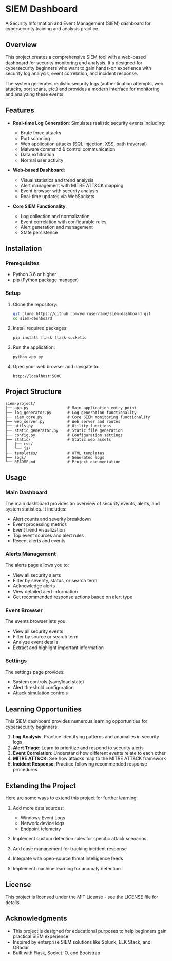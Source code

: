 # SIEM Dashboard

A Security Information and Event Management (SIEM) dashboard for cybersecurity training and analysis practice.

## Overview

This project creates a comprehensive SIEM tool with a web-based dashboard for security monitoring and analysis. It's designed for cybersecurity beginners who want to gain hands-on experience with security log analysis, event correlation, and incident response.

The system generates realistic security logs (authentication attempts, web attacks, port scans, etc.) and provides a modern interface for monitoring and analyzing these events.

## Features

- **Real-time Log Generation**: Simulates realistic security events including:
  - Brute force attacks
  - Port scanning
  - Web application attacks (SQL injection, XSS, path traversal)
  - Malware command & control communication
  - Data exfiltration
  - Normal user activity

- **Web-based Dashboard**: 
  - Visual statistics and trend analysis
  - Alert management with MITRE ATT&CK mapping
  - Event browser with security analysis
  - Real-time updates via WebSockets

- **Core SIEM Functionality**:
  - Log collection and normalization
  - Event correlation with configurable rules
  - Alert generation and management
  - State persistence

## Installation

### Prerequisites

- Python 3.6 or higher
- pip (Python package manager)

### Setup

1. Clone the repository:
   ```bash
   git clone https://github.com/yourusername/siem-dashboard.git
   cd siem-dashboard
   ```

2. Install required packages:
   ```bash
   pip install flask flask-socketio
   ```

3. Run the application:
   ```bash
   python app.py
   ```

4. Open your web browser and navigate to:
   ```
   http://localhost:5000
   ```

## Project Structure

```
siem-project/
├── app.py                 # Main application entry point
├── log_generator.py       # Log generation functionality
├── siem_core.py           # Core SIEM monitoring functionality
├── web_server.py          # Web server and routes  
├── utils.py               # Utility functions
├── static_generator.py    # Static file generation
├── config.py              # Configuration settings
├── static/                # Static web assets
│   ├── css/
│   └── js/ 
├── templates/             # HTML templates
├── logs/                  # Generated logs
└── README.md              # Project documentation
```

## Usage

### Main Dashboard

The main dashboard provides an overview of security events, alerts, and system statistics. It includes:
- Alert counts and severity breakdown
- Event processing metrics
- Event trend visualization
- Top event sources and alert rules
- Recent alerts and events

### Alerts Management

The alerts page allows you to:
- View all security alerts
- Filter by severity, status, or search term
- Acknowledge alerts
- View detailed alert information
- Get recommended response actions based on alert type

### Event Browser

The events browser lets you:
- View all security events
- Filter by source or search term
- Analyze event details
- Extract and highlight important information

### Settings

The settings page provides:
- System controls (save/load state)
- Alert threshold configuration
- Attack simulation controls

## Learning Opportunities

This SIEM dashboard provides numerous learning opportunities for cybersecurity beginners:

1. **Log Analysis**: Practice identifying patterns and anomalies in security logs
2. **Alert Triage**: Learn to prioritize and respond to security alerts
3. **Event Correlation**: Understand how different events relate to each other
4. **MITRE ATT&CK**: See how attacks map to the MITRE ATT&CK framework
5. **Incident Response**: Practice following recommended response procedures

## Extending the Project

Here are some ways to extend this project for further learning:

1. Add more data sources:
   - Windows Event Logs
   - Network device logs
   - Endpoint telemetry

2. Implement custom detection rules for specific attack scenarios

3. Add case management for tracking incident response

4. Integrate with open-source threat intelligence feeds

5. Implement machine learning for anomaly detection

## License

This project is licensed under the MIT License - see the LICENSE file for details.

## Acknowledgments

- This project is designed for educational purposes to help beginners gain practical SIEM experience
- Inspired by enterprise SIEM solutions like Splunk, ELK Stack, and QRadar
- Built with Flask, Socket.IO, and Bootstrap
